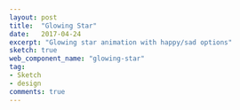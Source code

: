 ```yaml
---
layout: post
title:  "Glowing Star"
date:   2017-04-24
excerpt: "Glowing star animation with happy/sad options"
sketch: true
web_component_name: "glowing-star"
tag:
- Sketch
- design
comments: true
---
```

<glowing-star star="happy" direction="left"></glowing-star>
<glowing-star star="sad" direction="left"></glowing-star>
<glowing-star star="happy" direction="right"></glowing-star>
<glowing-star star="sad" direction="right"></glowing-star>
